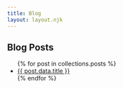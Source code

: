 ```yaml
---
title: Blog
layout: layout.njk
---
```


<h2>Blog Posts</h2>

<ul>
  {% for post in collections.posts %}
    <li>
      <a href="{{ post.url }}">{{ post.data.title }}</a>
    </li>
  {% endfor %}
</ul>
